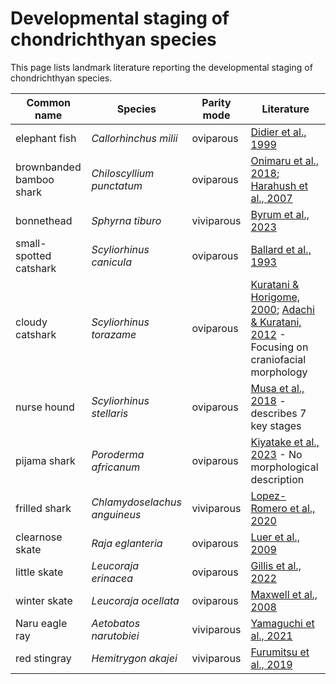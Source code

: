 # Developmental staging of chondrichthyan species

This page lists landmark literature reporting the developmental staging of chondrichthyan species.

|Common name|Species|Parity mode|Literature|
|----|----|----|----|
|elephant fish|*Callorhinchus milii*|oviparous|[Didier et al., 1999](https://onlinelibrary.wiley.com/doi/10.1002/(SICI)1097-4687(199804)236:1%3C25::AID-JMOR2%3E3.0.CO;2-N)|
|brownbanded bamboo shark|*Chiloscyllium punctatum*|oviparous|[Onimaru et al., 2018](https://anatomypubs.onlinelibrary.wiley.com/doi/10.1002/dvdy.24623); [Harahush et al., 2007](https://www.semanticscholar.org/paper/Captive-breeding-and-embryonic-development-of-%26-Harahush-Fischer/7989197b1b7d557f4d242c036f2b35c4adc04999)| 
|bonnethead|*Sphyrna tiburo*|viviparous|[Byrum et al., 2023](https://anatomypubs.onlinelibrary.wiley.com/doi/10.1002/dvdy.658)|
|small-spotted catshark|*Scyliorhinus canicula*|oviparous|[Ballard et al., 1993](https://onlinelibrary.wiley.com/doi/abs/10.1002/jez.1402670309)|
|cloudy catshark|*Scyliorhinus torazame*|oviparous|[Kuratani & Horigome, 2000](https://bioone.org/journals/Zoological-Science/volume-17/issue-7/zsj.17.893/Developmental-Morphology-of-Branchiomeric-Nerves-in-a-Cat-Shark-Scyliorhinus/10.2108/zsj.17.893.full); [Adachi & Kuratani, 2012](https://onlinelibrary.wiley.com/doi/10.1111/j.1525-142X.2012.00542.x) - Focusing on craniofacial morphology|
|nurse hound|*Scyliorhinus stellaris*|oviparous|[Musa et al., 2018]([https://bioone.org/journals/Zoological-Science/volume-17/issue-7/zsj.17.893/Developmental-Morphology-of-Branchiomeric-Nerves-in-a-Cat-Shark-Scyliorhinus/10.2108/zsj.17.893.full) - describes 7 key stages|
|pijama shark|*Poroderma africanum*|oviparous|[Kiyatake et al., 2023](https://onlinelibrary.wiley.com/doi/10.1111/jfb.15555) - No morphological description|
|frilled shark|*Chlamydoselachus anguineus*|viviparous|[Lopez-Romero et al., 2020](https://onlinelibrary.wiley.com/doi/10.1111/jfb.14352)|
|clearnose skate|*Raja eglanteria*|oviparous|[Luer et al., 2009](https://link.springer.com/chapter/10.1007/978-1-4020-9703-4_9)|
|little skate|*Leucoraja erinacea*|oviparous|[Gillis et al., 2022](https://www.sciencedirect.com/science/article/abs/pii/S007021532100106X?via%3Dihub)|
|winter skate|*Leucoraja ocellata*|oviparous|[Maxwell et al., 2008](https://anatomypubs.onlinelibrary.wiley.com/doi/10.1002/ar.20719)|
|Naru eagle ray|*Aetobatos narutobiei*|viviparous|[Yamaguchi et al., 2021](https://www.frontiersin.org/journals/marine-science/articles/10.3389/fmars.2021.768701/full)|
|red stingray|*Hemitrygon akajei*|viviparous|[Furumitsu et al., 2019](https://link.springer.com/article/10.1007/s10228-019-00687-9)|
